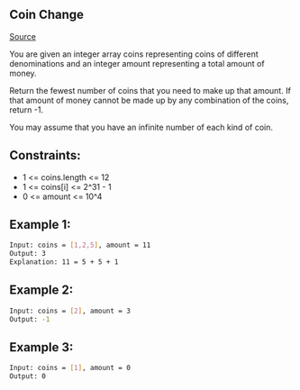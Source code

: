 ## Coin Change
[Source](https://leetcode.com/problems/coin-change/)

You are given an integer array coins representing coins of different denominations and an integer amount representing a total amount of money.

Return the fewest number of coins that you need to make up that amount. If that amount of money cannot be made up by any combination of the coins, return -1.

You may assume that you have an infinite number of each kind of coin.

## Constraints:

 - 1 <= coins.length <= 12
 - 1 <= coins[i] <= 2^31 - 1
 - 0 <= amount <= 10^4

## Example 1:
```sh
Input: coins = [1,2,5], amount = 11
Output: 3
Explanation: 11 = 5 + 5 + 1
```

## Example 2:
```sh
Input: coins = [2], amount = 3
Output: -1
```

## Example 3:
```sh
Input: coins = [1], amount = 0
Output: 0
```